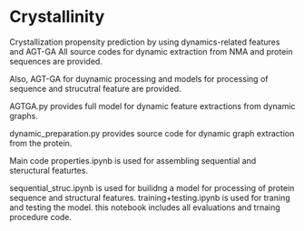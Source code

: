 # Crystallinity
Crystallization propensity prediction by using dynamics-related features and AGT-GA 
All source codes for dynamic extraction from NMA and protein sequences are provided.

Also, AGT-GA for duynamic processing and models for processing of sequence and strucutral feature are provided.

AGTGA.py provides full model for dynamic feature extractions from dynamic graphs.

dynamic_preparation.py provides source code for dynamic graph extraction from the protein.

Main code properties.ipynb is used for assembling sequential and steructural featurtes.

sequential_struc.ipynb is used for builidng a model for processing of protein sequence and structural features. 
training+testing.ipynb is used for traning and testing the model. this notebook includes all evaluations and trnaing procedure code.
